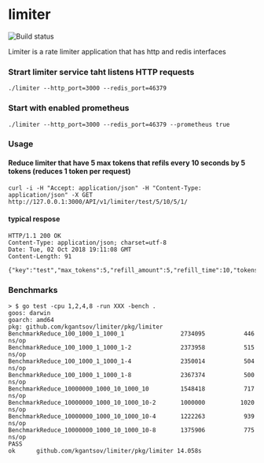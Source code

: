 # limiter

![Build status](http://thekoss.ml:8000/api/badges/kgantsov/limiter/status.svg) 

Limiter is a rate limiter application that has http and redis interfaces


### Strart limiter service taht listens HTTP requests

    ./limiter --http_port=3000 --redis_port=46379

### Start with enabled prometheus

    ./limiter --http_port=3000 --redis_port=46379 --prometheus true


### Usage

#### Reduce limiter that have 5 max tokens that refils every 10 seconds by 5 tokens (reduces 1 token per request)
    curl -i -H "Accept: application/json" -H "Content-Type: application/json" -X GET http://127.0.0.1:3000/API/v1/limiter/test/5/10/5/1/

#### typical respose

    HTTP/1.1 200 OK
    Content-Type: application/json; charset=utf-8
    Date: Tue, 02 Oct 2018 19:11:08 GMT
    Content-Length: 91

    {"key":"test","max_tokens":5,"refill_amount":5,"refill_time":10,"tokens":1,"tokens_left":4}


### Benchmarks

    > $ go test -cpu 1,2,4,8 -run XXX -bench .
    goos: darwin
    goarch: amd64
    pkg: github.com/kgantsov/limiter/pkg/limiter
    BenchmarkReduce_100_1000_1_1000_1            	 2734095	       446 ns/op
    BenchmarkReduce_100_1000_1_1000_1-2          	 2373958	       515 ns/op
    BenchmarkReduce_100_1000_1_1000_1-4          	 2350014	       504 ns/op
    BenchmarkReduce_100_1000_1_1000_1-8          	 2367374	       500 ns/op
    BenchmarkReduce_10000000_1000_10_1000_10     	 1548418	       717 ns/op
    BenchmarkReduce_10000000_1000_10_1000_10-2   	 1000000	      1020 ns/op
    BenchmarkReduce_10000000_1000_10_1000_10-4   	 1222263	       939 ns/op
    BenchmarkReduce_10000000_1000_10_1000_10-8   	 1375906	       775 ns/op
    PASS
    ok  	github.com/kgantsov/limiter/pkg/limiter	14.058s
